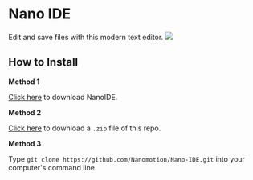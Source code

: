 # Nano IDE
Edit and save files with this modern text editor.
<img src="https://nanomotion.github.io/assets/img/ns.svg" style="max-width: 30%;">

## How to Install
<b>Method 1</b>

<a href="https://github.com/Nanomotion/Nano-IDE/blob/master/vb.net/v1.0.0/NanoIDE/bin/Debug/NanoIDE.exe?raw=true">Click here</a> to download NanoIDE.

<b>Method 2</b>

<a href="https://github.com/Nanomotion/Nano-IDE/archive/master.zip">Click here</a> to download a `.zip` file of this repo.

<b>Method 3</b>

Type `git clone https://github.com/Nanomotion/Nano-IDE.git` into your computer's command line.

